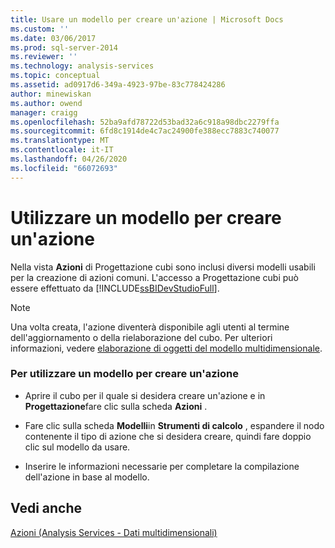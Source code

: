 ```yaml
---
title: Usare un modello per creare un'azione | Microsoft Docs
ms.custom: ''
ms.date: 03/06/2017
ms.prod: sql-server-2014
ms.reviewer: ''
ms.technology: analysis-services
ms.topic: conceptual
ms.assetid: ad0917d6-349a-4923-97be-83c778424286
author: minewiskan
ms.author: owend
manager: craigg
ms.openlocfilehash: 52ba9afd78722d53bad32a6c918a98dbc2279ffa
ms.sourcegitcommit: 6fd8c1914de4c7ac24900fe388ecc7883c740077
ms.translationtype: MT
ms.contentlocale: it-IT
ms.lasthandoff: 04/26/2020
ms.locfileid: "66072693"
---
```

# <a name="use-a-template-to-create-an-action"></a>Utilizzare un modello per creare un'azione
  Nella vista **Azioni** di Progettazione cubi sono inclusi diversi modelli usabili per la creazione di azioni comuni. L'accesso a Progettazione cubi può essere effettuato da [!INCLUDE[ssBIDevStudioFull](../../includes/ssbidevstudiofull-md.md)].  
  
> [!NOTE]  
>  Una volta creata, l'azione diventerà disponibile agli utenti al termine dell'aggiornamento o della rielaborazione del cubo. Per ulteriori informazioni, vedere [elaborazione di oggetti del modello multidimensionale](processing-a-multidimensional-model-analysis-services.md).  
  
### <a name="to-use-a-template-to-create-an-action"></a>Per utilizzare un modello per creare un'azione  
  
-   Aprire il cubo per il quale si desidera creare un'azione e in **Progettazione**fare clic sulla scheda **Azioni** .  
  
-   Fare clic sulla scheda **Modelli**in **Strumenti di calcolo** , espandere il nodo contenente il tipo di azione che si desidera creare, quindi fare doppio clic sul modello da usare.  
  
-   Inserire le informazioni necessarie per completare la compilazione dell'azione in base al modello.  
  
## <a name="see-also"></a>Vedi anche  
 [Azioni &#40;Analysis Services - Dati multidimensionali&#41;](actions-analysis-services-multidimensional-data.md)  
  
  
